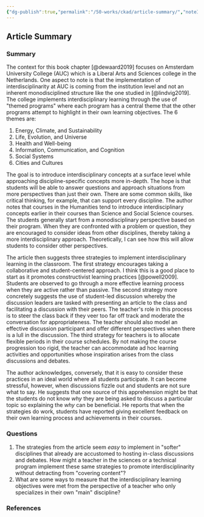 ```yaml
---
{"dg-publish":true,"permalink":"/50-works/ckad/article-summary/","noteIcon":"","created":"2024.08.31 05:14","updated":"2024.09.09 16:17"}
---
```



## Article Summary

### Summary

The context for this book chapter [@dewaard2019] focuses on Amsterdam University College (AUC) which is a Liberal Arts and Sciences college in the Netherlands. One aspect to note is that the implementation of interdisciplinarity at AUC is coming from the institution level and not an inherent monodisciplined structure like the one studied in [@lindvig2019]. The college implements interdisciplinary learning through the use of "themed programs" where each program has a central theme that the other programs attempt to highlight in their own learning objectives. The 6 themes are:

1. Energy, Climate, and Sustainability
2. Life, Evolution, and Universe
3. Health and Well-being
4. Information, Communication, and Cognition
5. Social Systems
6. Cities and Cultures

The goal is to introduce interdisciplinary concepts at a surface level while approaching discipline-specific concepts more in-depth. The hope is that students will be able to answer questions and approach situations from more perspectives than just their own. There are some common skills, like critical thinking, for example, that can support every discipline. The author notes that courses in the Humanities tend to introduce interdisciplinary concepts earlier in their courses than Science and Social Science courses. The students generally start from a monodisciplinary perspective based on their program. When they are confronted with a problem or question, they are encouraged to consider ideas from other disciplines, thereby taking a more interdisciplinary approach. Theoretically, I can see how this will allow students to consider other perspectives.

The article then suggests three strategies to implement interdisciplinary learning in the classroom. The first strategy encourages taking a collaborative and student-centered approach. I think this is a good place to start as it promotes constructivist learning practices [@powell2009]. Students are observed to go through a more effective learning process when they are active rather than passive. The second strategy more concretely suggests the use of student-led discussion whereby the discussion leaders are tasked with presenting an article to the class and facilitating a discussion with their peers. The teacher's role in this process is to steer the class back if they veer too far off track and moderate the conversation for appropriateness. The teacher should also model an effective discussion participant and offer different perspectives when there is a lull in the discussion. The third strategy for teachers is to allocate flexible periods in their course schedules. By not making the course progression too rigid, the teacher can accommodate ad hoc learning activities and opportunities whose inspiration arises from the class discussions and debates.

The author acknowledges, conversely, that it is easy to consider these practices in an ideal world where all students participate. It can become stressful, however, when discussions fizzle out and students are not sure what to say. He suggests that one source of this apprehension might be that the students do not know _why_ they are being asked to discuss a particular topic so explaining the _why_ can be beneficial. He reports that when the strategies do work, students have reported giving excellent feedback on their own learning process and achievements in their courses.

### Questions

1. The strategies from the article seem _easy_ to implement in "softer" disciplines that already are accustomed to hosting in-class discussions and debates. How might a teacher in the sciences or a technical program implement these same strategies to promote interdisciplinarity without detracting from "covering content"?
2. What are some ways to measure that the interdisciplinary learning objectives were met from the perspective of a teacher who only specializes in their own "main" discipline?

### References
